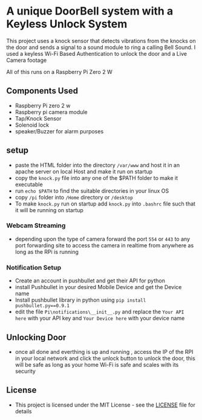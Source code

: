 # A unique DoorBell system with a Keyless Unlock System

This project uses a knock sensor that detects vibrations from the knocks on the door and sends a signal to a sound module to ring a calling Bell Sound. I used a keyless Wi-Fi Based Authentication to unlock the door and a Live Camera footage

All of this runs on a Raspberry Pi Zero 2 W

## Components Used

- Raspberry Pi zero 2 w
- Raspberry pi camera module
- Tap/Knock Sensor
- Solenoid lock
- speaker/Buzzer for alarm purposes

## setup

- paste the HTML folder into the directory ```/var/www``` and host it in an apache server on local Host and make it run on startup
- copy the ```knock.py``` file into any one of the $PATH folder to make it executable
- run ```echo $PATH``` to find the suitable directories in your linux OS
- copy ```/pi``` folder into ```/Home``` directory or ```/desktop```
- To make ```knock.py``` run on startup add ```knock.py``` into ```.bashrc``` file such that it will be running on startup

### Webcam Streaming

- depending upon the type of camera forward the port  ```554``` or  ```443``` to any port forwarding site to access the camera in realtime from anywhere as long as the RPi is running 

### Notification Setup

- Create an account in pushbullet and get their API for python
- install Pushbullet in your desired Mobile Device and get the Device name
- Install pushbullet library in python using ```pip install pushbullet.py==0.9.1```
- edit the file ```Pi\notifications\__init__.py``` and replace the ```Your API here``` with your API key and ```Your Device here``` with your device name

## Unlocking Door

- once all done and everthing is up and running , access the IP of the RPI in your local network and click the unlock button to unlock the door, this will be safe as long as your home Wi-Fi is safe and scales with its security

## License

- This project is licensed under the MIT License - see the [LICENSE](LICENSE) file for details